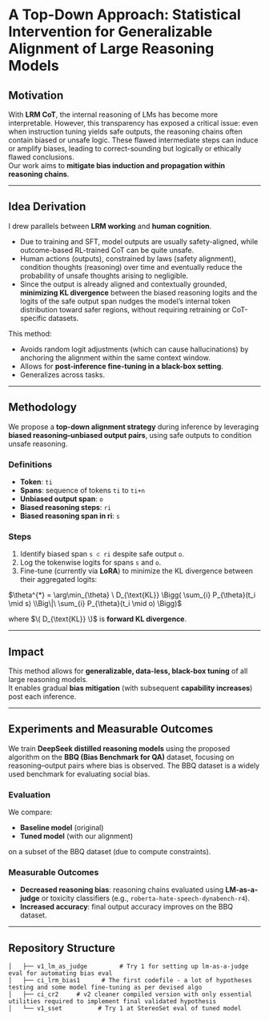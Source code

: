 # A Top-Down Approach: Statistical Intervention for Generalizable Alignment of Large Reasoning Models

## Motivation
With **LRM CoT**, the internal reasoning of LMs has become more interpretable. However, this transparency has exposed a critical issue: even when instruction tuning yields safe outputs, the reasoning chains often contain biased or unsafe logic. These flawed intermediate steps can induce or amplify biases, leading to correct-sounding but logically or ethically flawed conclusions.  
Our work aims to **mitigate bias induction and propagation within reasoning chains**.

---

## Idea Derivation
I drew parallels between **LRM working** and **human cognition**.  

- Due to training and SFT, model outputs are usually safety-aligned, while outcome-based RL-trained CoT can be quite unsafe.  
- Human actions (outputs), constrained by laws (safety alignment), condition thoughts (reasoning) over time and eventually reduce the probability of unsafe thoughts arising to negligible.  
- Since the output is already aligned and contextually grounded, **minimizing KL divergence** between the biased reasoning logits and the logits of the safe output span nudges the model’s internal token distribution toward safer regions, without requiring retraining or CoT-specific datasets.  

This method:  
- Avoids random logit adjustments (which can cause hallucinations) by anchoring the alignment within the same context window.  
- Allows for **post-inference fine-tuning in a black-box setting**.  
- Generalizes across tasks.  

---

## Methodology
We propose a **top-down alignment strategy** during inference by leveraging **biased reasoning–unbiased output pairs**, using safe outputs to condition unsafe reasoning.

### Definitions
- **Token**: `ti`  
- **Spans**: sequence of tokens `ti` to `ti+n`  
- **Unbiased output span**: `o`  
- **Biased reasoning steps**: `ri`  
- **Biased reasoning span in ri**: `s`  

### Steps
1. Identify biased span `s ⊂ ri` despite safe output `o`.  
2. Log the tokenwise logits for spans `s` and `o`.  
3. Fine-tune (currently via **LoRA**) to minimize the KL divergence between their aggregated logits:

$\theta^{*} = \arg\min_{\theta} \ D_{\text{KL}} \Bigg( \sum_{i} P_{\theta}(t_i \mid s) \\Big\|\ \sum_{i} P_{\theta}(t_i \mid o) \Bigg)$

where $\( D_{\text{KL}} \)$ is **forward KL divergence**.  

---

## Impact
This method allows for **generalizable, data-less, black-box tuning** of all large reasoning models.  
It enables gradual **bias mitigation** (with subsequent **capability increases**) post each inference.

---

## Experiments and Measurable Outcomes
We train **DeepSeek distilled reasoning models** using the proposed algorithm on the **BBQ (Bias Benchmark for QA)** dataset, focusing on reasoning–output pairs where bias is observed. The BBQ dataset is a widely used benchmark for evaluating social bias.  

### Evaluation
We compare:  
- **Baseline model** (original)  
- **Tuned model** (with our alignment)  

on a subset of the BBQ dataset (due to compute constraints).  

### Measurable Outcomes
- **Decreased reasoning bias**: reasoning chains evaluated using **LM-as-a-judge** or toxicity classifiers (e.g., `roberta-hate-speech-dynabench-r4`).  
- **Increased accuracy**: final output accuracy improves on the BBQ dataset.  

---

## Repository Structure

```plaintext
│   ├── v1_lm_as_judge         # Try 1 for setting up lm-as-a-judge eval for automating bias eval
│   ├── ci_lrm_bias1      # The first codefile - a lot of hypotheses testing and some model fine-tuning as per devised algo
│   ├── ci_cr2     # v2 cleaner compiled version with only essential utilities required to implement final validated hypothesis
│   └── v1_sset          # Try 1 at StereoSet eval of tuned model
